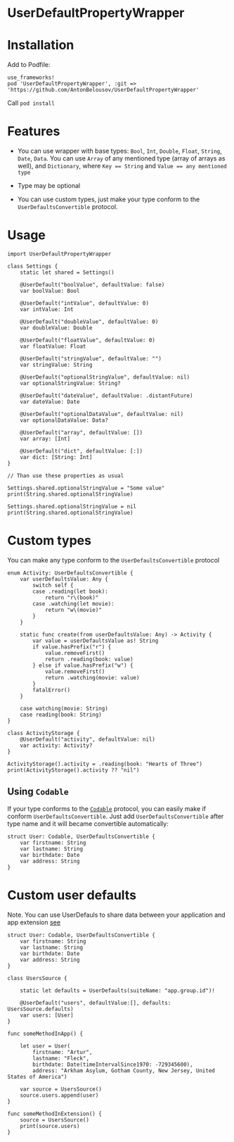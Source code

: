# UserDefaultPropertyWrapper

# Installation

Add to Podfile:
```
use_frameworks!
pod 'UserDefaultPropertyWrapper', :git => 'https://github.com/AntonBelousov/UserDefaultPropertyWrapper'
```

Call 
`pod install`

# Features
- You can use wrapper with base types: `Bool`, `Int`, `Double`, `Float`, `String`, `Date`, `Data`. You can use `Array` of any mentioned type (array of arrays as well), and `Dictionary`, where `Key == String` and `Value == any mentioned type`

- Type may be optional

- You can use custom types, just make your type conform to the `UserDefaultsConvertible` protocol.

# Usage
```
import UserDefaultPropertyWrapper

class Settings {
    static let shared = Settings()
    
    @UserDefault("boolValue", defaultValue: false)
    var boolValue: Bool
    
    @UserDefault("intValue", defaultValue: 0)
    var intValue: Int
    
    @UserDefault("doubleValue", defaultValue: 0)
    var doubleValue: Double
    
    @UserDefault("floatValue", defaultValue: 0)
    var floatValue: Float
    
    @UserDefault("stringValue", defaultValue: "")
    var stringValue: String
    
    @UserDefault("optionalStringValue", defaultValue: nil)
    var optionalStringValue: String?
    
    @UserDefault("dateValue", defaultValue: .distantFuture)
    var dateValue: Date
    
    @UserDefault("optionalDataValue", defaultValue: nil)
    var optionalDataValue: Data?
    
    @UserDefault("array", defaultValue: [])
    var array: [Int]
    
    @UserDefault("dict", defaultValue: [:])
    var dict: [String: Int]
}

// Than use these properties as usual 

Settings.shared.optionalStringValue = "Some value"
print(String.shared.optionalStringValue)

Settings.shared.optionalStringValue = nil
print(String.shared.optionalStringValue)

```
# Custom types

You can make any type conform to the `UserDefaultsConvertible` protocol

```
enum Activity: UserDefaultsConvertible {
    var userDefaultsValue: Any {
        switch self {
        case .reading(let book):
            return "r\(book)"
        case .watching(let movie):
            return "w\(movie)"
        }
    }
    
    static func create(from userDefaultsValue: Any) -> Activity {
        var value = userDefaultsValue as! String
        if value.hasPrefix("r") {
            value.removeFirst()
            return .reading(book: value)
        } else if value.hasPrefix("w") {
            value.removeFirst()
            return .watching(movie: value)
        }
        fatalError()
    }
    
    case watching(movie: String)
    case reading(book: String)
}

class ActivityStorage {
    @UserDefault("activity", defaultValue: nil)
    var activity: Activity?
}

ActivityStorage().activity = .reading(book: "Hearts of Three")
print(ActivityStorage().activity ?? "nil")
```

## Using `Codable`

If your type conforms to the [`Codable`](https://developer.apple.com/documentation/foundation/archives_and_serialization/encoding_and_decoding_custom_types) protocol, you can easily make if conform `UserDefaultsConvertible`. Just add `UserDefaultsConvertible` after type name and it will became convertible  automatically:

```
struct User: Codable, UserDefaultsConvertible {
    var firstname: String
    var lastname: String
    var birthdate: Date
    var address: String
}
```


# Custom user defaults
Note. You can use UserDefauls to share data between your application and app extension [see](https://www.swiftbysundell.com/articles/the-power-of-userdefaults-in-swift/#sharing-data-within-an-app-group)

```
struct User: Codable, UserDefaultsConvertible {
    var firstname: String
    var lastname: String
    var birthdate: Date
    var address: String
}

class UsersSource {
    
    static let defaults = UserDefaults(suiteName: "app.group.id")!
    
    @UserDefault("users", defaultValue:[], defaults: UsersSource.defaults)
    var users: [User]
}

func someMethodInApp() {

    let user = User(
        firstname: "Artur",
        lastname: "Fleck",
        birthdate: Date(timeIntervalSince1970: -729345600),
        address: "Arkham Asylum, Gotham County, New Jersey, United States of America")
    
    var source = UsersSource()
    source.users.append(user)
}

func someMethodInExtension() {
    source = UsersSource()
    print(source.users)
}

```

